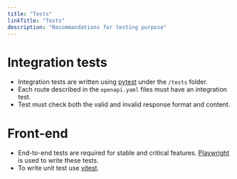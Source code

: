 ```yaml
---
title: "Tests"
linkTitle: "Tests"
description: "Recommandations for testing purpose"
---
```


# Integration tests

- Integration tests are written using [pytest](https://docs.pytest.org/) under the `/tests` folder.
- Each route described in the `openapi.yaml` files must have an integration test.
- Test must check both the valid and invalid response format and content.

# Front-end
- End-to-end tests are required for stable and critical features.
  [Playwright](https://playwright.dev/) is used to write these tests.
- To write unit test use [vitest](https://vitest.dev/).
